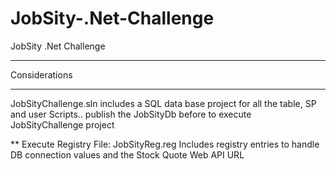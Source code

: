 # JobSity-.Net-Challenge
JobSity .Net Challenge


*******
Considerations
*******

JobSityChallenge.sln includes a SQL data base project for all the table, SP and user Scripts.. 
publish the JobSityDb before to execute JobSityChallenge project

** Execute Registry File: JobSityReg.reg 
Includes registry entries to handle DB connection values and the Stock Quote Web API URL
